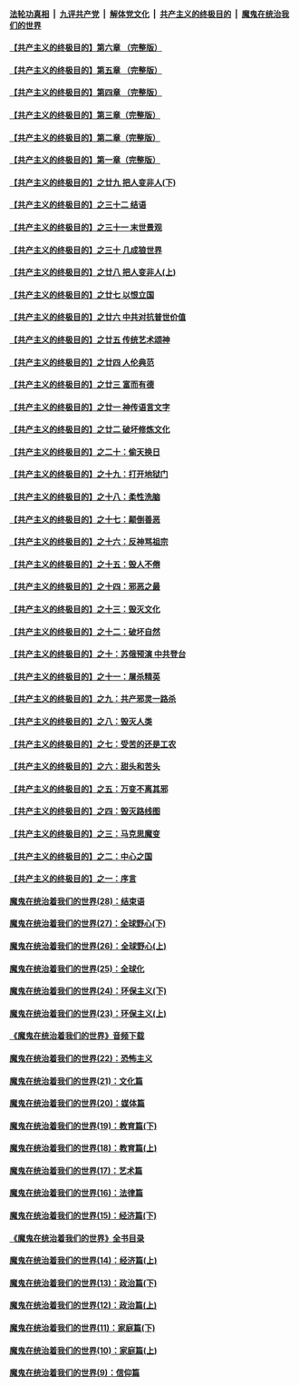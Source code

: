 ####  [法轮功真相](../../../../basic/blob/master/README.md?t=04301801) &nbsp;|&nbsp; [九评共产党](../../../../9ping.md/blob/master/README.md?t=04301801) &nbsp;|&nbsp; [解体党文化](../../../../jtdwh.md/blob/master/README.md?t=04301801)  &nbsp;|&nbsp; [共产主义的终极目的](../../../../gczydzjmd.md/blob/master/README.md?t=04301801) &nbsp;|&nbsp; [魔鬼在统治我们的世界](../../../../mgztzwmdsj.md/blob/master/README.md?t=04301801) 

#### [【共产主义的终极目的】第六章 （完整版）](../pages/nsc422/n11428913.md?t=04301801) 

#### [【共产主义的终极目的】第五章 （完整版）](../pages/nsc422/n11428912.md?t=04301801) 

#### [【共产主义的终极目的】第四章 （完整版）](../pages/nsc422/n11428907.md?t=04301801) 

#### [【共产主义的终极目的】第三章（完整版）](../pages/nsc422/n11428848.md?t=04301801) 

#### [【共产主义的终极目的】第二章（完整版）](../pages/nsc422/n11428831.md?t=04301801) 

#### [【共产主义的终极目的】第一章（完整版）](../pages/nsc422/n11417651.md?t=04301801) 

#### [【共产主义的终极目的】之廿九 把人变非人(下)](../pages/nsc422/n11344140.md?t=04301801) 

#### [【共产主义的终极目的】之三十二 结语](../pages/nsc422/n11360535.md?t=04301801) 

#### [【共产主义的终极目的】之三十一 末世景观](../pages/nsc422/n11351129.md?t=04301801) 

#### [【共产主义的终极目的】之三十 几成狼世界](../pages/nsc422/n11348280.md?t=04301801) 

#### [【共产主义的终极目的】之廿八 把人变非人(上)](../pages/nsc422/n11340492.md?t=04301801) 

#### [【共产主义的终极目的】之廿七 以恨立国](../pages/nsc422/n11336944.md?t=04301801) 

#### [【共产主义的终极目的】之廿六 中共对抗普世价值](../pages/nsc422/n11324785.md?t=04301801) 

#### [【共产主义的终极目的】之廿五 传统艺术颂神](../pages/nsc422/n11296396.md?t=04301801) 

#### [【共产主义的终极目的】之廿四 人伦典范](../pages/nsc422/n11296397.md?t=04301801) 

#### [【共产主义的终极目的】之廿三 富而有德](../pages/nsc422/n11283598.md?t=04301801) 

#### [【共产主义的终极目的】之廿一 神传语言文字](../pages/nsc422/n11263265.md?t=04301801) 

#### [【共产主义的终极目的】之廿二 破坏修炼文化](../pages/nsc422/n11245728.md?t=04301801) 

#### [【共产主义的终极目的】之二十：偷天换日](../pages/nsc422/n11238846.md?t=04301801) 

#### [【共产主义的终极目的】之十九：打开地狱门](../pages/nsc422/n11206376.md?t=04301801) 

#### [【共产主义的终极目的】之十八：柔性洗脑](../pages/nsc422/n11199994.md?t=04301801) 

#### [【共产主义的终极目的】之十七：颠倒善恶](../pages/nsc422/n11179782.md?t=04301801) 

#### [【共产主义的终极目的】之十六：反神骂祖宗](../pages/nsc422/n11166798.md?t=04301801) 

#### [【共产主义的终极目的】之十五：毁人不倦](../pages/nsc422/n11166792.md?t=04301801) 

#### [【共产主义的终极目的】之十四：邪恶之最](../pages/nsc422/n11150249.md?t=04301801) 

#### [【共产主义的终极目的】之十三：毁灭文化](../pages/nsc422/n11135227.md?t=04301801) 

#### [【共产主义的终极目的】之十二：破坏自然](../pages/nsc422/n11135214.md?t=04301801) 

#### [【共产主义的终极目的】之十：苏俄预演 中共登台](../pages/nsc422/n11118424.md?t=04301801) 

#### [【共产主义的终极目的】之十一：屠杀精英](../pages/nsc422/n11118442.md?t=04301801) 

#### [【共产主义的终极目的】之九：共产邪灵一路杀](../pages/nsc422/n11114139.md?t=04301801) 

#### [【共产主义的终极目的】之八：毁灭人类](../pages/nsc422/n11108503.md?t=04301801) 

#### [【共产主义的终极目的】之七：受苦的还是工农](../pages/nsc422/n11101809.md?t=04301801) 

#### [【共产主义的终极目的】之六：甜头和苦头](../pages/nsc422/n11096971.md?t=04301801) 

#### [【共产主义的终极目的】之五：万变不离其邪](../pages/nsc422/n11091285.md?t=04301801) 

#### [【共产主义的终极目的】之四：毁灭路线图](../pages/nsc422/n11086284.md?t=04301801) 

#### [【共产主义的终极目的】之三：马克思魔变](../pages/nsc422/n11061941.md?t=04301801) 

#### [【共产主义的终极目的】之二：中心之国](../pages/nsc422/n11047728.md?t=04301801) 

#### [【共产主义的终极目的】之一：序言](../pages/nsc422/n11086077.md?t=04301801) 

#### [魔鬼在统治着我们的世界(28)：结束语](../pages/nsc422/n10936246.md?t=04301801) 

#### [魔鬼在统治着我们的世界(27)：全球野心(下)](../pages/nsc422/n10928319.md?t=04301801) 

#### [魔鬼在统治着我们的世界(26)：全球野心(上)](../pages/nsc422/n10900318.md?t=04301801) 

#### [魔鬼在统治着我们的世界(25)：全球化](../pages/nsc422/n10788205.md?t=04301801) 

#### [魔鬼在统治着我们的世界(24)：环保主义(下)](../pages/nsc422/n10695307.md?t=04301801) 

#### [魔鬼在统治着我们的世界(23)：环保主义(上)](../pages/nsc422/n10688613.md?t=04301801) 

#### [《魔鬼在统治着我们的世界》音频下载](../pages/nsc422/n10635553.md?t=04301801) 

#### [魔鬼在统治着我们的世界(22)：恐怖主义](../pages/nsc422/n10614727.md?t=04301801) 

#### [魔鬼在统治着我们的世界(21)：文化篇](../pages/nsc422/n10597706.md?t=04301801) 

#### [魔鬼在统治着我们的世界(20)：媒体篇](../pages/nsc422/n10586579.md?t=04301801) 

#### [魔鬼在统治着我们的世界(19)：教育篇(下)](../pages/nsc422/n10564808.md?t=04301801) 

#### [魔鬼在统治着我们的世界(18)：教育篇(上)](../pages/nsc422/n10526970.md?t=04301801) 

#### [魔鬼在统治着我们的世界(17)：艺术篇](../pages/nsc422/n10499093.md?t=04301801) 

#### [魔鬼在统治着我们的世界(16)：法律篇](../pages/nsc422/n10485969.md?t=04301801) 

#### [魔鬼在统治着我们的世界(15)：经济篇(下)](../pages/nsc422/n10469975.md?t=04301801) 

#### [《魔鬼在统治着我们的世界》全书目录](../pages/nsc422/n10464261.md?t=04301801) 

#### [魔鬼在统治着我们的世界(14)：经济篇(上)](../pages/nsc422/n10457370.md?t=04301801) 

#### [魔鬼在统治着我们的世界(13)：政治篇(下)](../pages/nsc422/n10448270.md?t=04301801) 

#### [魔鬼在统治着我们的世界(12)：政治篇(上)](../pages/nsc422/n10444576.md?t=04301801) 

#### [魔鬼在统治着我们的世界(11)：家庭篇(下)](../pages/nsc422/n10440961.md?t=04301801) 

#### [魔鬼在统治着我们的世界(10)：家庭篇(上)](../pages/nsc422/n10435448.md?t=04301801) 

#### [魔鬼在统治着我们的世界(9)：信仰篇](../pages/nsc422/n10432159.md?t=04301801) 

